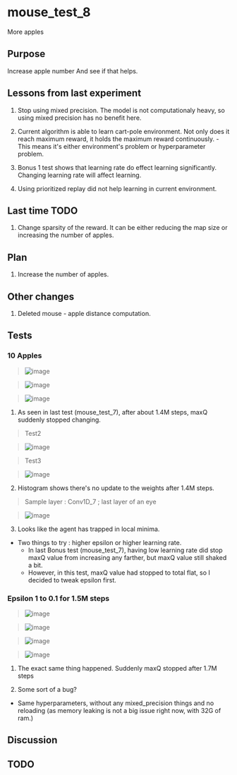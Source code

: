 # mouse_test_8

 More apples

## Purpose

Increase apple number And see if that helps.

## Lessons from last experiment

  1. Stop using mixed precision. The model is not computationaly heavy, so using mixed precision has no benefit here.

  2. Current algorithm is able to learn cart-pole environment. Not only does it reach maximum reward, it holds the maximum reward continuously.
    - This means it's either environment's problem or hyperparameter problem.

  3. Bonus 1 test shows that learning rate do effect learning significantly. Changing learning rate will affect learning.

  4. Using prioritized replay did not help learning in current environment.

## Last time TODO

  1. Change sparsity of the reward. It can be either reducing the map size or increasing the number of apples.

## Plan

  1. Increase the number of apples.

## Other changes

  1. Deleted mouse - apple distance computation.

## Tests

### 10 Apples

>![image](https://user-images.githubusercontent.com/45917844/91656258-7094b300-eaf2-11ea-9811-a3cc160583a0.png)

>![image](https://user-images.githubusercontent.com/45917844/91656264-78545780-eaf2-11ea-9716-f4022004a2ab.png)

>![image](https://user-images.githubusercontent.com/45917844/91656273-80ac9280-eaf2-11ea-8d15-4ec5669956f2.png)
  
  1. As seen in last test (mouse_test_7), after about 1.4M steps, maxQ suddenly stopped changing.
> Test2

>![image](https://user-images.githubusercontent.com/45917844/91637635-d165b200-ea44-11ea-8cb8-4972a56a39c4.png)

> Test3

>![image](https://user-images.githubusercontent.com/45917844/91637689-34efdf80-ea45-11ea-98e9-e1df8e394b67.png)

  2. Histogram shows there's no update to the weights after 1.4M steps.
> Sample layer : Conv1D_7 ; last layer of an eye

>![image](https://user-images.githubusercontent.com/45917844/91656397-61623500-eaf3-11ea-9455-5c41b2f30d39.png)

  3. Looks like the agent has trapped in local minima.

- Two things to try : higher epsilon or higher learning rate.
  - In last Bonus test (mouse_test_7), having low learning rate did stop maxQ value from increasing any farther, but maxQ value still shaked a bit.
  - However, in this test, maxQ value had stopped to total flat, so I decided to tweak epsilon first.

### Epsilon 1 to 0.1 for 1.5M steps

>![image](https://user-images.githubusercontent.com/45917844/91663585-c08c6d80-eb24-11ea-8124-84f1230fc36d.png)

>![image](https://user-images.githubusercontent.com/45917844/91663599-d0a44d00-eb24-11ea-9606-f4a8e9f44ca0.png)

>![image](https://user-images.githubusercontent.com/45917844/91663604-da2db500-eb24-11ea-95e4-57d748b8aad5.png)

>![image](https://user-images.githubusercontent.com/45917844/91663632-15c87f00-eb25-11ea-882d-08d29a27e226.png)

1. The exact same thing happened. Suddenly maxQ stopped after 1.7M steps

2. Some sort of a bug?

- Same hyperparameters, without any mixed_precision things and no reloading (as memory leaking is not a big issue right now, with 32G of ram.)

## Discussion

## TODO
